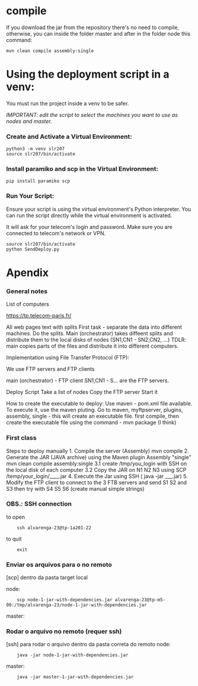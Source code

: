 
# compile

If you download the jar from the repository there's no need to compile, otherwise, you can inside the folder master and after in the folder node this command:

```
mvn clean compile assembly:single
```

# Using the deployment script in a venv:

You must run the project inside a venv to be safer.

*IMPORTANT: edit the script to select the machines you want to use as nodes and master.*


### Create and Activate a Virtual Environment:

```
python3 -m venv slr207
source slr207/bin/activate
```

### Install paramiko and scp in the Virtual Environment:

```
pip install paramiko scp
```

### Run Your Script:
Ensure your script is using the virtual environment's Python interpreter. You can run the script directly while the virtual environment is activated.

It will ask for your telecom's login and password. Make sure you are connected to telecom's network or VPN.


```
source slr207/bin/activate
python SendDeploy.py
```


# Apendix

### General notes
List of computers

https://tp.telecom-paris.fr/

All web pages text with splits
First task - separate the data into different machines. Do the splits.
	Main (orchestrator)
		takes diffeent splits and distribute them to the local disks of nodes (SN1,CN1 - SN2,CN2, ...)
		TDLR: main copies parts of the files and distribute it into different computers.

Implementation using File Transfer Protocol (FTP):

We use FTP servers and FTP clients

main (orchestrator) - FTP client
SN1,CN1 - S... are the FTP servers.

Deploy Script 
	Take a list of nodes
	Copy the FTP server
	Start it

How to create the executable to deploy:
Use maven - pom.xml file available. 
To execute it, use the maven pluting. 
	Go to maven, myftpserver, plugins, assembly, single - this will create an executable file.
		first compile, then create the executable file using the command - mvn package (I think)


### First class
Steps to deploy manually
1.⁠ ⁠Compile the server (Assembly)
    mvn compile
2.⁠ ⁠Generate the JAR (JAVA archive) using the Maven plugin Assembly "single"
	mvn clean compile assembly:single
3.1 create /tmp/you_login with SSH on the local disk of each computer 
3.2⁠ ⁠Copy the JAR on N1 N2 N3 using SCP  /temp/your_login/____.jar
4.⁠ ⁠Execute the Jar using SSH ( java -jar ___.jar)
5. Modify the FTP client to connect to the 3 FTB servers
and send S1 S2 and S3 then try with S4 S5 S6 (create manual simple strings)



### OBS.: SSH connection
to open
```
	ssh alvarenga-23@tp-1a201-22
```

to quit
```
	exit
```


### Enviar os arquivos para o no remoto

[scp] dentro da pasta target local

node:
```
	scp node-1-jar-with-dependencies.jar alvarenga-23@tp-m5-00:/tmp/alvarenga-23/node-1-jar-with-dependencies.jar
```
master:



### Rodar o arquivo no remoto (requer ssh)

[ssh] para rodar o arquivo dentro da pasta correta do remoto
node:
```
	java -jar node-1-jar-with-dependencies.jar
```

master:
```
	java -jar master-1-jar-with-dependencies.jar
```